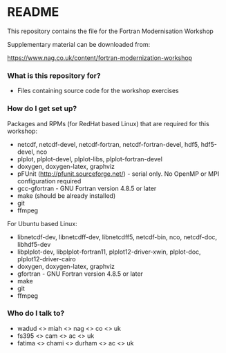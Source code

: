 # README #

This repository contains the file for the Fortran Modernisation Workshop

Supplementary material can be downloaded from:

https://www.nag.co.uk/content/fortran-modernization-workshop

### What is this repository for? ###

* Files containing source code for the workshop exercises

### How do I get set up? ###

Packages and RPMs (for RedHat based Linux) that are required for this workshop:

* netcdf, netcdf-devel, netcdf-fortran, netcdf-fortran-devel, hdf5, hdf5-devel, nco
* plplot, plplot-devel, plplot-libs, plplot-fortran-devel
* doxygen, doxygen-latex, graphviz
* pFUnit (http://pfunit.sourceforge.net/) - serial only. No OpenMP or MPI configuration required
* gcc-gfortran - GNU Fortran version 4.8.5 or later
* make (should be already installed)
* git
* ffmpeg

For Ubuntu based Linux:

* libnetcdf-dev, libnetcdff-dev, libnetcdff5, netcdf-bin, nco, netcdf-doc, libhdf5-dev
* libplplot-dev, libplplot-fortran11, plplot12-driver-xwin, plplot-doc, plplot12-driver-cairo
* doxygen, doxygen-latex, graphviz
* gfortran - GNU Fortran version 4.8.5 or later
* make
* git
* ffmpeg

### Who do I talk to? ###

* wadud <<dot>> miah <<at>> nag <<dot>> co <<dot>> uk
* fs395 <<at>> cam <<dot>> ac <<dot>> uk
* fatima <<dot>> chami <<at>> durham <<dot>> ac <<dot>> uk
